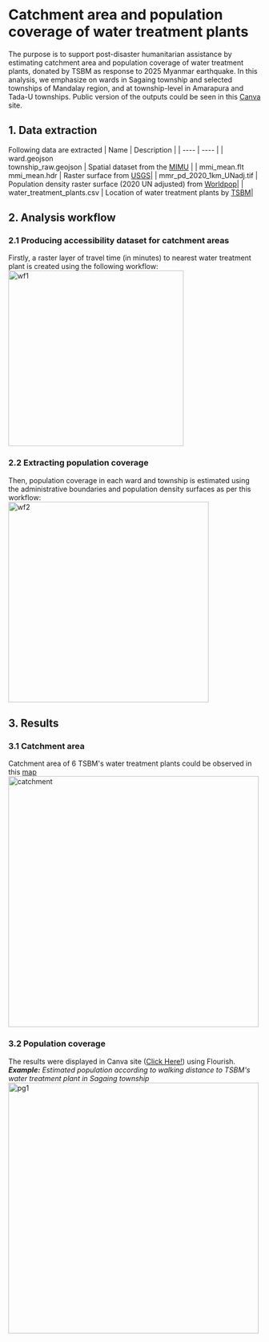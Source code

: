 # Catchment area and population coverage of water treatment plants
The purpose is to support post-disaster humanitarian assistance by estimating catchment area and population coverage of water treatment plants, donated by TSBM as response to 2025 Myanmar earthquake. In this analysis, we emphasize on wards in Sagaing township and selected townships of Mandalay region, and at township-level in Amarapura and Tada-U townships. Public version of the outputs could be seen in this [Canva](https://soehtutaung.my.canva.site/tsbm-wtp-access) site.

## 1. Data extraction
Following data are extracted
| Name | Description |
| ---- | ---- |
| ward.geojson </br> township_raw.geojson | Spatial dataset from the [MIMU](https://geonode.themimu.info/layers/) |
| mmi_mean.flt </br> mmi_mean.hdr | Raster surface from [USGS](https://earthquake.usgs.gov/earthquakes/eventpage/us7000pn9s/shakemap/metadata)|
| mmr_pd_2020_1km_UNadj.tif | Population density raster surface (2020 UN adjusted) from [Worldpop](https://hub.worldpop.org/geodata/listing?id=77)|
| water_treatment_plants.csv | Location of water treatment plants by [TSBM](https://www.facebook.com/people/TSBM-The-Spirit-of-Brotherhood-Mission/100067464211453/)|

## 2. Analysis workflow
### 2.1 Producing accessibility dataset for catchment areas
Firstly, a raster layer of travel time (in minutes) to nearest water treatment plant is created using the following workflow: <br/>
<img src=https://github.com/user-attachments/assets/9e12009c-7268-4e5e-bbe9-e65ac5ce2b69 title="wf1" width="350"> 

### 2.2 Extracting population coverage
Then, population coverage in each ward and township is estimated using the administrative boundaries and population density surfaces as per this workflow: <br/>
<img src=https://github.com/user-attachments/assets/001f484b-5219-474a-8f1a-48de384740ee title="wf2" width="400"> 

## 3. Results
### 3.1 Catchment area
Catchment area of 6 TSBM's water treatment plants could be observed in this [map](https://www.google.com/maps/d/u/0/edit?mid=1OfoKXAPGzb6lspwxFQUrIj-C3eKRaSY&ll=21.92921926643306%2C96.02845706318978&z=12) <br/>
<img src=https://github.com/user-attachments/assets/558c59fc-5581-4a3c-9574-3280b7c38440 title="catchment" width="500"> 

### 3.2 Population coverage
The results were displayed in Canva site ([Click Here!](https://soehtutaung.my.canva.site/tsbm-wtp-access)) using Flourish. <br/>
***Example:** Estimated population according to walking distance to TSBM's water treatment plant in Sagaing township* <br/>
<img src=https://github.com/user-attachments/assets/24ff7720-865f-442c-87ea-79eb67e32b19 title="pg1" width="500">
